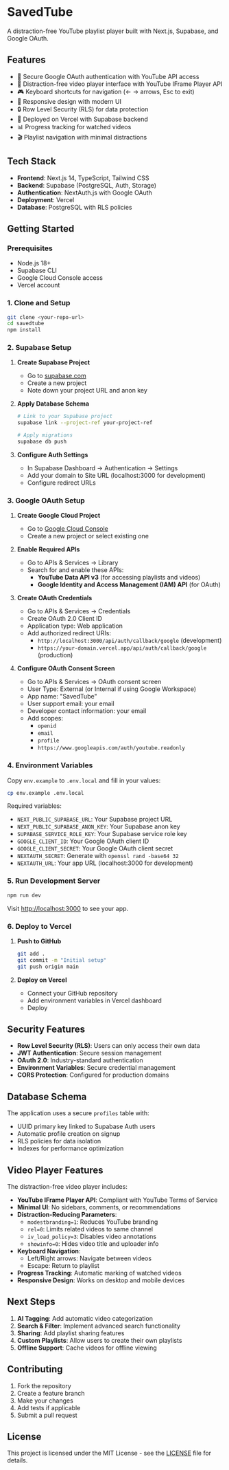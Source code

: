 # SavedTube

A distraction-free YouTube playlist player built with Next.js, Supabase, and Google OAuth.

## Features

- 🔐 Secure Google OAuth authentication with YouTube API access
- 🎯 Distraction-free video player interface with YouTube IFrame Player API
- 🎮 Keyboard shortcuts for navigation (← → arrows, Esc to exit)
- 📱 Responsive design with modern UI
- 🔒 Row Level Security (RLS) for data protection
- 🚀 Deployed on Vercel with Supabase backend
- 📊 Progress tracking for watched videos
- 🎬 Playlist navigation with minimal distractions

## Tech Stack

- **Frontend**: Next.js 14, TypeScript, Tailwind CSS
- **Backend**: Supabase (PostgreSQL, Auth, Storage)
- **Authentication**: NextAuth.js with Google OAuth
- **Deployment**: Vercel
- **Database**: PostgreSQL with RLS policies

## Getting Started

### Prerequisites

- Node.js 18+ 
- Supabase CLI
- Google Cloud Console access
- Vercel account

### 1. Clone and Setup

```bash
git clone <your-repo-url>
cd savedtube
npm install
```

### 2. Supabase Setup

1. **Create Supabase Project**
   - Go to [supabase.com](https://supabase.com)
   - Create a new project
   - Note down your project URL and anon key

2. **Apply Database Schema**
   ```bash
   # Link to your Supabase project
   supabase link --project-ref your-project-ref
   
   # Apply migrations
   supabase db push
   ```

3. **Configure Auth Settings**
   - In Supabase Dashboard → Authentication → Settings
   - Add your domain to Site URL (localhost:3000 for development)
   - Configure redirect URLs

### 3. Google OAuth Setup

1. **Create Google Cloud Project**
   - Go to [Google Cloud Console](https://console.cloud.google.com)
   - Create a new project or select existing one

2. **Enable Required APIs**
   - Go to APIs & Services → Library
   - Search for and enable these APIs:
     - **YouTube Data API v3** (for accessing playlists and videos)
     - **Google Identity and Access Management (IAM) API** (for OAuth)

3. **Create OAuth Credentials**
   - Go to APIs & Services → Credentials
   - Create OAuth 2.0 Client ID
   - Application type: Web application
   - Add authorized redirect URIs:
     - `http://localhost:3000/api/auth/callback/google` (development)
     - `https://your-domain.vercel.app/api/auth/callback/google` (production)

4. **Configure OAuth Consent Screen**
   - Go to APIs & Services → OAuth consent screen
   - User Type: External (or Internal if using Google Workspace)
   - App name: "SavedTube"
   - User support email: your email
   - Developer contact information: your email
   - Add scopes:
     - `openid`
     - `email`
     - `profile`
     - `https://www.googleapis.com/auth/youtube.readonly`

### 4. Environment Variables

Copy `env.example` to `.env.local` and fill in your values:

```bash
cp env.example .env.local
```

Required variables:
- `NEXT_PUBLIC_SUPABASE_URL`: Your Supabase project URL
- `NEXT_PUBLIC_SUPABASE_ANON_KEY`: Your Supabase anon key
- `SUPABASE_SERVICE_ROLE_KEY`: Your Supabase service role key
- `GOOGLE_CLIENT_ID`: Your Google OAuth client ID
- `GOOGLE_CLIENT_SECRET`: Your Google OAuth client secret
- `NEXTAUTH_SECRET`: Generate with `openssl rand -base64 32`
- `NEXTAUTH_URL`: Your app URL (localhost:3000 for development)

### 5. Run Development Server

```bash
npm run dev
```

Visit [http://localhost:3000](http://localhost:3000) to see your app.

### 6. Deploy to Vercel

1. **Push to GitHub**
   ```bash
   git add .
   git commit -m "Initial setup"
   git push origin main
   ```

2. **Deploy on Vercel**
   - Connect your GitHub repository
   - Add environment variables in Vercel dashboard
   - Deploy

## Security Features

- **Row Level Security (RLS)**: Users can only access their own data
- **JWT Authentication**: Secure session management
- **OAuth 2.0**: Industry-standard authentication
- **Environment Variables**: Secure credential management
- **CORS Protection**: Configured for production domains

## Database Schema

The application uses a secure `profiles` table with:
- UUID primary key linked to Supabase Auth users
- Automatic profile creation on signup
- RLS policies for data isolation
- Indexes for performance optimization

## Video Player Features

The distraction-free video player includes:

- **YouTube IFrame Player API**: Compliant with YouTube Terms of Service
- **Minimal UI**: No sidebars, comments, or recommendations
- **Distraction-Reducing Parameters**:
  - `modestbranding=1`: Reduces YouTube branding
  - `rel=0`: Limits related videos to same channel
  - `iv_load_policy=3`: Disables video annotations
  - `showinfo=0`: Hides video title and uploader info
- **Keyboard Navigation**: 
  - Left/Right arrows: Navigate between videos
  - Escape: Return to playlist
- **Progress Tracking**: Automatic marking of watched videos
- **Responsive Design**: Works on desktop and mobile devices

## Next Steps

1. **AI Tagging**: Add automatic video categorization
2. **Search & Filter**: Implement advanced search functionality
3. **Sharing**: Add playlist sharing features
4. **Custom Playlists**: Allow users to create their own playlists
5. **Offline Support**: Cache videos for offline viewing

## Contributing

1. Fork the repository
2. Create a feature branch
3. Make your changes
4. Add tests if applicable
5. Submit a pull request

## License

This project is licensed under the MIT License - see the [LICENSE](LICENSE) file for details.
